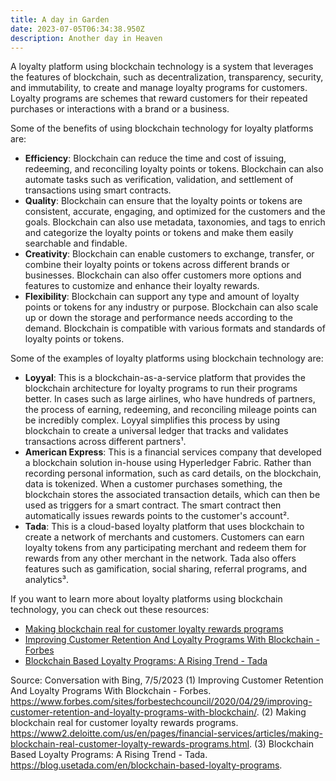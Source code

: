 ```yaml
---
title: A day in Garden
date: 2023-07-05T06:34:38.950Z
description: Another day in Heaven
---
```

A loyalty platform using blockchain technology is a system that leverages the features of blockchain, such as decentralization, transparency, security, and immutability, to create and manage loyalty programs for customers. Loyalty programs are schemes that reward customers for their repeated purchases or interactions with a brand or a business.

Some of the benefits of using blockchain technology for loyalty platforms are:

- **Efficiency**: Blockchain can reduce the time and cost of issuing, redeeming, and reconciling loyalty points or tokens. Blockchain can also automate tasks such as verification, validation, and settlement of transactions using smart contracts.
- **Quality**: Blockchain can ensure that the loyalty points or tokens are consistent, accurate, engaging, and optimized for the customers and the goals. Blockchain can also use metadata, taxonomies, and tags to enrich and categorize the loyalty points or tokens and make them easily searchable and findable.
- **Creativity**: Blockchain can enable customers to exchange, transfer, or combine their loyalty points or tokens across different brands or businesses. Blockchain can also offer customers more options and features to customize and enhance their loyalty rewards.
- **Flexibility**: Blockchain can support any type and amount of loyalty points or tokens for any industry or purpose. Blockchain can also scale up or down the storage and performance needs according to the demand. Blockchain is compatible with various formats and standards of loyalty points or tokens.

Some of the examples of loyalty platforms using blockchain technology are:

- **Loyyal**: This is a blockchain-as-a-service platform that provides the blockchain architecture for loyalty programs to run their programs better. In cases such as large airlines, who have hundreds of partners, the process of earning, redeeming, and reconciling mileage points can be incredibly complex. Loyyal simplifies this process by using blockchain to create a universal ledger that tracks and validates transactions across different partners¹.
- **American Express**: This is a financial services company that developed a blockchain solution in-house using Hyperledger Fabric. Rather than recording personal information, such as card details, on the blockchain, data is tokenized. When a customer purchases something, the blockchain stores the associated transaction details, which can then be used as triggers for a smart contract. The smart contract then automatically issues rewards points to the customer's account².
- **Tada**: This is a cloud-based loyalty platform that uses blockchain to create a network of merchants and customers. Customers can earn loyalty tokens from any participating merchant and redeem them for rewards from any other merchant in the network. Tada also offers features such as gamification, social sharing, referral programs, and analytics³.

If you want to learn more about loyalty platforms using blockchain technology, you can check out these resources:

- [Making blockchain real for customer loyalty rewards programs](https://www2.deloitte.com/us/en/pages/financial-services/articles/making-blockchain-real-customer-loyalty-rewards-programs.html)
- [Improving Customer Retention And Loyalty Programs With Blockchain - Forbes](https://www.forbes.com/sites/forbestechcouncil/2020/04/29/improving-customer-retention-and-loyalty-programs-with-blockchain/)
- [Blockchain Based Loyalty Programs: A Rising Trend - Tada](https://blog.usetada.com/en/blockchain-based-loyalty-programs)

Source: Conversation with Bing, 7/5/2023
(1) Improving Customer Retention And Loyalty Programs With Blockchain - Forbes. https://www.forbes.com/sites/forbestechcouncil/2020/04/29/improving-customer-retention-and-loyalty-programs-with-blockchain/.
(2) Making blockchain real for customer loyalty rewards programs. https://www2.deloitte.com/us/en/pages/financial-services/articles/making-blockchain-real-customer-loyalty-rewards-programs.html.
(3) Blockchain Based Loyalty Programs: A Rising Trend - Tada. https://blog.usetada.com/en/blockchain-based-loyalty-programs.